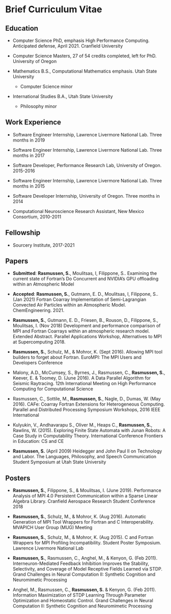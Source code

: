 # Brief Curriculum Vitae
## Education

 - Computer Science PhD, emphasis High Performance Computing.
Anticipated defense, April 2021. Cranfield University

 - Computer Science Masters, 27 of 54 credits completed, left for PhD. University of Oregon

 - Mathematics B.S., Computational Mathematics emphasis. Utah State University
   - Computer Science minor

 - International Studies B.A., Utah State University
   - Philosophy minor

## Work Experience

 - Software Engineer Internship, Lawrence Livermore National Lab. Three months in 2019

 - Software Engineer Internship, Lawrence Livermore National Lab. Three months in 2017

 - Software Developer, Performance Research Lab, University of Oregon. 2015-2016

 - Software Engineer Internship, Lawrence Livermore National Lab. Three months in 2015

 - Software Developer Internship, University of Oregon. Three months in 2014

 - Computational Neuroscience Research Assistant, New Mexico Consortium, 2010-2011


## Fellowship
 - Sourcery Institute, 2017-2021

## Papers
 - __Submitted__: __Rasmussen, S.__, Moulitsas, I, Filippone, S.. Examining the current state of Fortran’s Do Concurrent and NVIDIA’s GPU offloading within an Atmospheric Model

 - __Accepted__: __Rasmussen, S.__, Gutmann, E. D., Moulitsas, I, Filippone, S.. (Jan 2021) Fortran Coarray Implementation of Semi-Lagrangian Convected Air Particles within an Atmospheric Model. ​ChemEngineering.​ 2021.

 - __Rasmussen, S.__, Gutmann, E. D., Friesen, B., Rouson, D., Filippone, S., Moulitsas, I. (Nov 2018) Development and performance comparison of MPI and Fortran Coarrays within an atmospheric research model. Extended Abstract. Parallel Applications Workshop, Alternatives to MPI at Supercomputing 2018.

 - __Rasmussen, S.__,  Schulz, M., & Mohror, K. (Sept 2016). Allowing MPI tool builders to forget about Fortran. EuroMPI: The MPI Users and Developers Conference

 - Malony, A.D., McCumsey, S., Byrnes, J., Rasmussen, C., __Rasmussen, S.__, Keever, E. & Toomey, D. (June 2016). A Data Parallel Algorithm for Seismic Raytracing. 12th International Meeting on High Performance Computing for Computational Science

 - Rasmussen, C., Sottile, M., __Rasmussen, S.__, Nagle, D., Dumas, W. (May 2016). CAFe: Coarray Fortran Extensions for Heterogeneous Computing. Parallel and Distributed Processing Symposium Workshops, 2016 IEEE International

 - Kulyukin, V., Andhavarapu S., Oliver M., Heaps C., __Rasmussen, S.__, Rawlins, W. (2015). Exploring Finite State Automata with Junan Robots: A Case Study in Computability Theory. International Conference Frontiers in Education: CS and CE

 - __Rasmussen, S.__ (April 2009) Heidegger and John Paul II on Technology and Labor. The Languages, Philosophy, and Speech Communication Student Symposium at Utah State University

## Posters
 - __Rasmussen, S.__, Filippone, S., & Moulitsas, I. (June 2019). Performance Analysis of MPI 4.0 Persistent Communication within a Sparse Linear Algebra Library. Cranfield Aerospace Research Student Conference 2018

 - __Rasmussen, S.__, Schulz, M., & Mohror, K. (Aug 2016). Automatic Generation of MPI Tool Wrappers for Fortran and C Interoperability. MVAPICH User Group (MUG) Meeting

 - __Rasmussen, S.__, Schulz, M., & Mohror, K. (Aug 2015). C and Fortran Wrappers for MPI Profiling Incompatibility. Student Poster Symposium. Lawrence Livermore National Lab

 - __Rasmussen, S.__, Rasmussen, C., Anghel, M., & Kenyon, G. (Feb 2011). Interneuron-Mediated Feedback Inhibition Improves the Stability, Selectivity, and Coverage of Model Receptive Fields Learned via STDP. Grand Challenges in Neural Computation II: Synthetic Cognition and Neuromimetic Processing

 - Anghel, M., Rasmussen, C., __Rasmussen, S.__ & Kenyon, G. (Feb 2011). Information Maximization of STDP Learning Through Parameter Optimization and Homeostatic Control. Grand Challenges in Neural Computation II: Synthetic Cognition and Neuromimetic Processing
